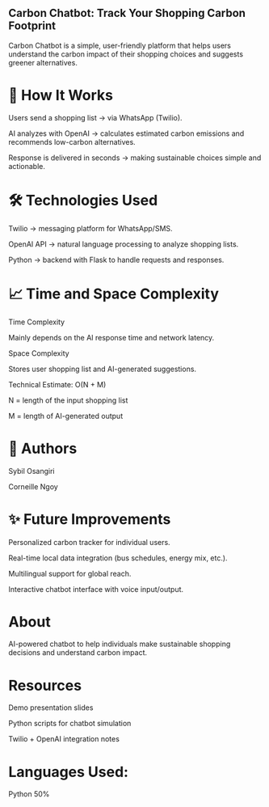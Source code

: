 ## Carbon Chatbot: Track Your Shopping Carbon Footprint

Carbon Chatbot is a simple, user-friendly platform that helps users understand the carbon impact of their shopping choices and suggests greener alternatives.

# 🚀 How It Works

Users send a shopping list → via WhatsApp (Twilio).

AI analyzes with OpenAI → calculates estimated carbon emissions and recommends low-carbon alternatives.
 
Response is delivered in seconds → making sustainable choices simple and actionable.

# 🛠 Technologies Used

Twilio → messaging platform for WhatsApp/SMS.

OpenAI API → natural language processing to analyze shopping lists.

Python → backend with Flask to handle requests and responses.


# 📈 Time and Space Complexity

Time Complexity

Mainly depends on the AI response time and network latency.

Space Complexity

Stores user shopping list and AI-generated suggestions.

Technical Estimate: O(N + M)

N = length of the input shopping list

M = length of AI-generated output

# 👥 Authors

Sybil Osangiri

Corneille Ngoy

# ✨ Future Improvements

Personalized carbon tracker for individual users.

Real-time local data integration (bus schedules, energy mix, etc.).

Multilingual support for global reach.

Interactive chatbot interface with voice input/output.

# About

AI-powered chatbot to help individuals make sustainable shopping decisions and understand carbon impact.

# Resources

Demo presentation slides

Python scripts for chatbot simulation

Twilio + OpenAI integration notes

# Languages Used:

Python 50%


